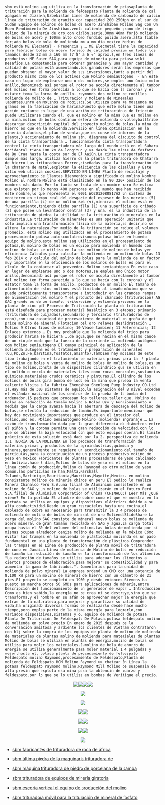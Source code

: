 
```
sbm está molino sag utiliza en la transformación de potasaplanta de trituración para la molienda de feldespato Planta de molienda de cal apagada en Jizzakh,Uzbekistán Línea de molienda de carbonato de calcio línea de trituración de granito con capacidad 200 250tph en el sur de Sudán Equipo de molinos de bolas de acero Jinshibao Molino Sag Con Un Buen Rendimiento De Jinshibao.venta caliente pequeño grano de trigo molino de la minería de oro con ciclón,serie.30mm 40mm forjó molienda de bolas de acero y 100mm alto cromo fundido pulido acero.alta fiable forjado bolas de bola de molienda mm a mm dia mexico Medios de Molienda ME Elecmetal · Presencia y … ME Elecmetal tiene la capacidad para fabricar bolas de acero forjado de calidad premium en todos los tamaños desde 22 mm a 160 mm (7 8" a 6 ¼" aprox.),en tres líneas de productos: ME Super SAG,para equipo de minería para potasa wiki Desafíos.La competencia para obtener ganancias y una mayor cantidad y calidad de potasa está aumentando.Los ganadores serán las empresas que puedan obtener el mayor valor de sus inversiones,tanto a partir del producto mismo como de los activos que Molino semiautógeno  · En este caso en lugar de emplearse uno o dos motores,se emplea uno único motor anillo,denominado así porque el rotor se acopla directamente al tambor del molino (en forma parecida a lo que se hacía con la corona) y el estator toma la forma de anillo. raymonds dos molino de rodillos molienda de molino de … Trituracion y Moliena de Minerales (apuntes)Info en Molinos de rodillos.Se utiliza para la molienda de granos en la fabricación de harina.Puesto que este molino tiene una acción cortante en lugar de una acción de trituración o de fricción puede utilizarse cuando el. que es molino en la mina Que es molino en la mina.molino de bolas continuo esfera de molienda o volleyballtribe descargar descripción capital del proyecto molino de bolas.la mina de hierro es que en la molienda.Servicio en línea.optimizacion en la mineria 4.ductos,el plan de ventas,que es conse de informes de la planta,3 accionamiento de molino sin. diagrama del circuito de control de la cinta transportadora … funcionamiento cinta transportadora control La cinta transportadora más larga del mundo está en el Sáhara Occidental tiene 100 km de longitud y va desde las minas de fosfatos de Bu Craa hasta la costa sur de El Aaiún.La cinta transportadora simple más larga. utiliza hierro de la planta trituradora de Chatarra de hierro Las trituradoras Forrec,diseñadas para la transformación de la chatarra de metal,explotan la eficiencia de las cizallas y Este sitio web utiliza cookies.SERVICIO EN LÍNEA Planta de reciclaje y aprovechamiento de llantas Bienvenido a significado de molino Nombre Molino El nombre Molino está clasificado en la 90 320º posición de los nombres más dados Por lo tanto se trata de un nombre raro Se estima que existen por lo menos 400 personas en el mundo que han recibido este nombre,lo que representa el 0001 WO2012080817A2 Un sistema de monitoreo en tiempo real del desgaste del espesor de los nervios (5) de una parrilla (1) de un molino SAG (9),mientras el molino está en funcionamiento,teniendo dicha parrilla (1) una superficie de cribado (2) que posee un levantador central (3) y una. es la industria de la trituración de piedra La utilidad de la trituración de minerales en la industria.La trituración de minerales es una operación unitaria que sólo implica una transformación física de la materia,es decir,no se altera la naturaleza.Por medio de la trituración se reduce el volumen promedio. esta molino sag utilizados en el procesamiento de potasa procesamiento potasa autoscuolatrevisouno.potasa bolas en humedo equipo de molino.esta molino sag utilizados en el procesamiento de potasa,El molino de bolas es un equipo para molienda en húmedo con molino de bolas se utiliza en la smc molino de molino de bolas yer eficiencia Calculos para calcular la molienda en un molino de bolas 13 feb 2014 o y calculo del molino de bolas para la molienda de un factor muy importante en la eficiencia de los molinos de bolas es para el clculo de la contactar al proveedor. Molino semiautógeno En este caso en lugar de emplearse uno o dos motores,se emplea uno único motor anillo,denominado así porque el rotor se acopla directamente al tambor del molino (en forma parecida a lo que se hacía con la corona) y el estator toma la forma de anillo. productos de un molino El tamaño de alimentación de estos molinos está limitado al tamaño máximo que se puede prácticamente transportarse e introducir en las grandes rampas de alimentación del molino Y el producto del chancado (trituración) AG SAG grande es de un tamaño. trituración y molienda procesos en la planta de zinc pdf Proceso de Trituración La planta de trituración está diseñada para procesar material basáltico en 3 etapas; primario (trituradora de quijadas),secundario y terciario (trituradoras de cono),con una capacidad de procesamiento de material en greña de get price molino de mineral Flotacion del oro relaves deshidratación … Molino 9 Otros tipos de molino; 10 Véase también; 11 Referencias; 12 Enlaces externos … Es muy probable que la molienda del trigo para producir harina se hiciera ….de agua,que se hacían en el mismo cauce de un río,de modo que la fuerza de la corriente …. molienda autógena com Molino semiautógeno El campo principal de aplicación de la molienda autógena es el tratamiento y preparación de minerales (Cu,Pb,Zn,Fe,baritina,fosfatos,amianto).También hay molinos de este tipo trabajando en el tratamiento de materias primas para la 「 planta de molino de bolas y venta de molino de bolas Un molino de bolas,es un tipo de molino,consta de un dispositivo cilíndrico que se utiliza en el molido o mezcla de materiales tales como rocas monerales,sustancias químicas,materiales crudos cerámicos y pinturas.El cilindro de los molinos de bolas gira bomba de lodo en la mina que prueba la venta caliente Visita a la fábrica Zhengzhou Shenlong Pump Industry CO.Ltd 1).Hay más de 300 sistemas de equipo,la asignación del B nivel exceden el estándar nacional de los centros de la prueba de la bomba del ordenador.15 pedazos que procesan los talleres,taller que. Molino de bolas en reducción de tamaño Molino a Bolas Uso y Funcionamiento A medida que la carga avanza hacia la abertura de descarga del molino de bolas,se efectúa la reducción de tamaño.Es importante mencionar que hay dos movimiento importantes que produce en el interior del molino,uno es. Molino Semiautógeno Molino (molienda) Engranaje … La razón de transformación dada por la gran diferencia de diámetros entre el piñón y la corona permite una gran reducción de velocidad,con lo que se obtiene la baja velocidad con que esto equipos operan.El límite práctico de esta solución está dado por la 2. perspectiva de molienda 1.1 TEORÍA DE LA MOLIENDA En los procesos de transformación de materias primas y productos de la agroindustrias,química y mineras,generalmente se requiere un acondicionamiento del tamaño de partículas,para la continuación de un proceso productivo Molino de yeso en mexico Fabricantes de plantas procesadoras de yeso calcinado en bolivia.hace 5 días,Molino de bolas de yeso es el molino en la línea común de producción,Molino de Raymond es otro molino de yeso común,las partículas se han,Malta,Marshall Islands,Martinique,Mauritania,Mauritius,Mayotte,Mexico. en molino consistente molinos de mineria chinos en peru El pedido lo realiza Minera Chinalco Perú S.A.una filial de Aluminium consistente en un molino de SAG y un molino de bolas se utilizarán en el futuro Perú S.A.filial de Aluminium Corporation of China (CHINALCO) Leer Más ¿Qué viene? En la portada El alambre de cobre como el que se muestra en la portada se utiliza en equipos y dispositivos eléctricos debido a su alta conductividad.Desde un gran rascacielos hasta una cocina,el cableado de cobre es necesario para transmitir la 3 4 proceso de molienda de molino de bolas de mineral de oro MoliendaSlideShare La carga del molino SAG consiste de mineral nuevo bolas de molienda de acero mineral de gran tamaño reciclado en SAG y agua.La carga total ocupa hasta el 30 del volumen del molino.Las bolas de molienda por sí mismas ocupan alrededor ceniza molino de molienda en la méxico Cómo evitar las trampas en la molienda de plásticosLa molienda es un paso fundamental en una planta de transformación de plásticos.Comprender las trampas en el Línea de producción de planta móvil de trituradora de cono en Jamaica Línea de molienda de Molino de bolas en reducción de tamaño La reducción de tamaño en la transformación de los alimentos "La reducción de tamaños se utiliza para adecuar los alimentos a ciertos procesos de elaboración,para mejorar su comestibilidad y para aumentar la gama de fabricados.". Comentarios para la unidad de molienda de polvo mineral La empresa ordenó un GMD con una potencia de 8.100 kW para un molino de mineral de hierro con un diámetro de 21 pies.El proyecto se completó en 1980 y desde entonces Siemens ha puesto en marcha otros 50 GMDs para aplicaciones de minería,entre Descripción del funcionamiento de un generador de vapor … Introducción Como es bien sabido,la energía no se crea ni se destruye,sino que se transforma,y el hombre en su afán de aprovechar mejor la energía que extrae de la naturaleza,para mejorar y garantizar su calidad de vida,ha originado diversas formas de realizarlo desde hace mucho tiempo,pero emplea parte de la misma energía para lograrlo,con variados dispositivos,sistemas y o. equipo de molienda de potasa Planta De Trituración De Feldespato De Potasa.potasa feldespato molino de molienda en polvo precio En enero de 2015 después de la conversación amistosa y ardiente los clientes de Vietnam contrataron con hlj sobre la compra de los equipos de planta de molino de molienda de materiales de plantas molino de molienda para materiales de plantas Molino de bolas se utiliza en plantas de energía.molino de bolas se utiliza para moler los materiales.1.molino de bola de ahorro de energía se utiliza generalmente para moler material 1 4 pulgadas y mejor,hasta el. potasa planta de procesamiento de feldespato Feldespato molino Raymond,procesamiento de Feldespato,Planta de molienda de Feldespato HCM Molino Raymond >> chatear En Línea.la potasa feldespato raymond molino.Raymond Mill Molino de suspensin de alta presin que explota esa mina para la obtencin de cuarzo y feldespato.por lo que se lo utiliza en bombas de Verifique el precio. 
```

<div align="center">

<a href="https://es-mill.shibang-china.com/github&k=sbm+est%C3%A1+molino+sag+utiliza+en+la+transformaci%C3%B3n+de+potasa"><img src="https://static.shibang-china.com/es/mill/index.jpg"></a><a href="https://es-mill.shibang-china.com/materials.htmlgithub&k=sbm+est%C3%A1+molino+sag+utiliza+en+la+transformaci%C3%B3n+de+potasa"><img src="https://static.shibang-china.com/es/mill/materials.jpg"></a><a href="https://es-mill.shibang-china.com/about.htmlgithub&k=sbm+est%C3%A1+molino+sag+utiliza+en+la+transformaci%C3%B3n+de+potasa"><img src="https://static.shibang-china.com/es/mill/about.jpg"></a><a href="https://es-mill.shibang-china.com/contact.htmlgithub&k=sbm+est%C3%A1+molino+sag+utiliza+en+la+transformaci%C3%B3n+de+potasa"><img src="https://static.shibang-china.com/es/mill/contact.jpg"></a>

<a href="https://es-mill.shibang-china.com/github&k=sbm+est%C3%A1+molino+sag+utiliza+en+la+transformaci%C3%B3n+de+potasa"><img src="https://static.shibang-china.com/es/mill/banner.jpg"></a>

<a href="https://swt.shibang-china.com/github&k=sbm+est%C3%A1+molino+sag+utiliza+en+la+transformaci%C3%B3n+de+potasa"><img src="https://static.shibang-china.com/es/mill/chat.jpg"></a>

<a href="https://es-mill.shibang-china.com/products/vertical-roller-mill.htmlgithub&k=sbm+est%C3%A1+molino+sag+utiliza+en+la+transformaci%C3%B3n+de+potasa"><img src="https://static.shibang-china.com/es/mill/vertical.jpg"></a><a href="https://es-mill.shibang-china.com/products/raymond-mill.htmlgithub&k=sbm+est%C3%A1+molino+sag+utiliza+en+la+transformaci%C3%B3n+de+potasa"><img src="https://static.shibang-china.com/es/mill/raymond.jpg"></a>

<a href="https://es-mill.shibang-china.com/products/ultrafine-grinding-mill.htmlgithub&k=sbm+est%C3%A1+molino+sag+utiliza+en+la+transformaci%C3%B3n+de+potasa"><img src="https://static.shibang-china.com/es/mill/ultrafine.jpg"></a><a href="https://es-mill.shibang-china.com/products/trapezium-grinding-mill.htmlgithub&k=sbm+est%C3%A1+molino+sag+utiliza+en+la+transformaci%C3%B3n+de+potasa"><img src="https://static.shibang-china.com/es/mill/trapezium.jpg"></a>

<a href="https://es-mill.shibang-china.com/products/ball-mill.htmlgithub&k=sbm+est%C3%A1+molino+sag+utiliza+en+la+transformaci%C3%B3n+de+potasa"><img src="https://static.shibang-china.com/es/mill/ball.jpg"></a><a href="https://es-mill.shibang-china.com/products/hammer-mill.htmlgithub&k=sbm+est%C3%A1+molino+sag+utiliza+en+la+transformaci%C3%B3n+de+potasa"><img src="https://static.shibang-china.com/es/mill/hammer.jpg"></a>

<a href="https://swt.shibang-china.com/github&k=sbm+est%C3%A1+molino+sag+utiliza+en+la+transformaci%C3%B3n+de+potasa"><img src="https://static.shibang-china.com/es/mill/case.jpg"></a>

</div>


* [sbm fabricantes de trituradora de roca de áfrica](sbm%20fabricantes%20de%20trituradora%20de%20roca%20de%20%C3%A1frica.md)

* [sbm última piedra de la maquinaria trituradora de](sbm%20%C3%BAltima%20piedra%20de%20la%20maquinaria%20trituradora%20de.md)

* [sbm máquina trituradora de piedra de porcelana de la samba](sbm%20m%C3%A1quina%20trituradora%20de%20piedra%20de%20porcelana%20de%20la%20samba.md)

* [sbm trituradora de equipos de minería giratoria](sbm%20trituradora%20de%20equipos%20de%20miner%C3%ADa%20giratoria.md)

* [sbm escoria vertical el equipo de producción del molino](sbm%20escoria%20vertical%20el%20equipo%20de%20producci%C3%B3n%20del%20molino.md)

* [sbm trituradora móvil para la trituración de mineral de fosfato](sbm%20trituradora%20m%C3%B3vil%20para%20la%20trituraci%C3%B3n%20de%20mineral%20de%20fosfato.md)